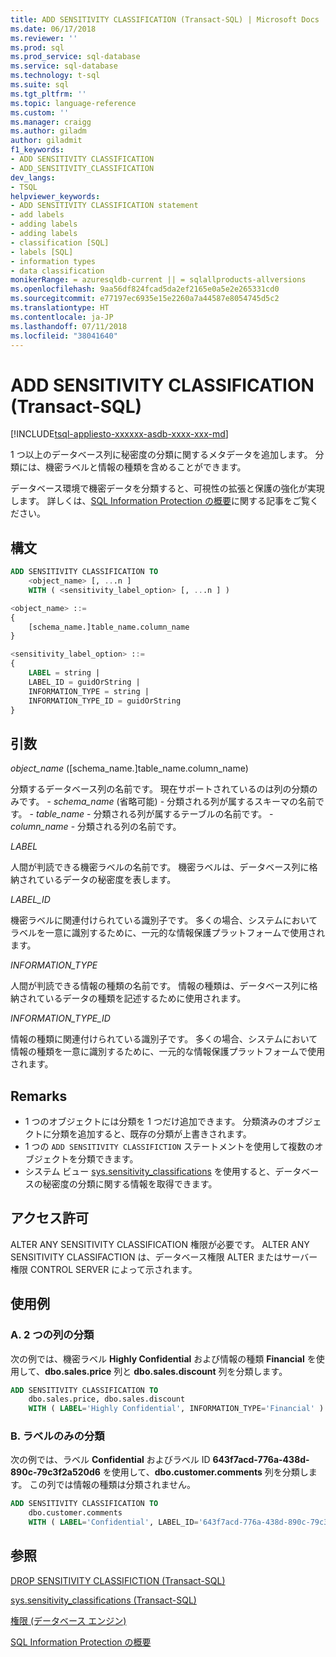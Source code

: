 ```yaml
---
title: ADD SENSITIVITY CLASSIFICATION (Transact-SQL) | Microsoft Docs
ms.date: 06/17/2018
ms.reviewer: ''
ms.prod: sql
ms.prod_service: sql-database
ms.service: sql-database
ms.technology: t-sql
ms.suite: sql
ms.tgt_pltfrm: ''
ms.topic: language-reference
ms.custom: ''
ms.manager: craigg
ms.author: giladm
author: giladmit
f1_keywords:
- ADD SENSITIVITY CLASSIFICATION
- ADD_SENSITIVITY_CLASSIFICATION
dev_langs:
- TSQL
helpviewer_keywords:
- ADD SENSITIVITY CLASSIFICATION statement
- add labels
- adding labels
- adding labels
- classification [SQL]
- labels [SQL]
- information types
- data classification
monikerRange: = azuresqldb-current || = sqlallproducts-allversions
ms.openlocfilehash: 9aa56df824fcad5da2ef2165e0a5e2e265331cd0
ms.sourcegitcommit: e77197ec6935e15e2260a7a44587e8054745d5c2
ms.translationtype: HT
ms.contentlocale: ja-JP
ms.lasthandoff: 07/11/2018
ms.locfileid: "38041640"
---
```

# <a name="add-sensitivity-classification-transact-sql"></a>ADD SENSITIVITY CLASSIFICATION (Transact-SQL)
[!INCLUDE[tsql-appliesto-xxxxxx-asdb-xxxx-xxx-md](../../includes/tsql-appliesto-xxxxxx-asdb-xxxx-xxx-md.md)]

1 つ以上のデータベース列に秘密度の分類に関するメタデータを追加します。 分類には、機密ラベルと情報の種類を含めることができます。  

データベース環境で機密データを分類すると、可視性の拡張と保護の強化が実現します。 詳しくは、[SQL Information Protection の概要](https://aka.ms/sqlip)に関する記事をご覧ください。

## <a name="syntax"></a>構文  

```sql
ADD SENSITIVITY CLASSIFICATION TO
    <object_name> [, ...n ]
    WITH ( <sensitivity_label_option> [, ...n ] )     

<object_name> ::=
{
    [schema_name.]table_name.column_name
}

<sensitivity_label_option> ::=  
{   
    LABEL = string |
    LABEL_ID = guidOrString |
    INFORMATION_TYPE = string |
    INFORMATION_TYPE_ID = guidOrString  
}
```  

## <a name="arguments"></a>引数  

*object_name* ([schema_name.]table_name.column_name)

分類するデータベース列の名前です。 現在サポートされているのは列の分類のみです。
    - *schema_name* (省略可能) - 分類される列が属するスキーマの名前です。
    - *table_name* - 分類される列が属するテーブルの名前です。
    - *column_name* - 分類される列の名前です。

*LABEL*

人間が判読できる機密ラベルの名前です。 機密ラベルは、データベース列に格納されているデータの秘密度を表します。

*LABEL_ID*

機密ラベルに関連付けられている識別子です。 多くの場合、システムにおいてラベルを一意に識別するために、一元的な情報保護プラットフォームで使用されます。

*INFORMATION_TYPE*

人間が判読できる情報の種類の名前です。 情報の種類は、データベース列に格納されているデータの種類を記述するために使用されます。

*INFORMATION_TYPE_ID*

情報の種類に関連付けられている識別子です。 多くの場合、システムにおいて情報の種類を一意に識別するために、一元的な情報保護プラットフォームで使用されます。


## <a name="remarks"></a>Remarks  

- 1 つのオブジェクトには分類を 1 つだけ追加できます。 分類済みのオブジェクトに分類を追加すると、既存の分類が上書きされます。
- 1 つの `ADD SENSITIVITY CLASSIFICTION` ステートメントを使用して複数のオブジェクトを分類できます。
- システム ビュー [sys.sensitivity_classifications](../../relational-databases/system-catalog-views/sys-sensitivity-classifications-transact-sql.md) を使用すると、データベースの秘密度の分類に関する情報を取得できます。


## <a name="permissions"></a>アクセス許可

ALTER ANY SENSITIVITY CLASSIFICATION 権限が必要です。 ALTER ANY SENSITIVITY CLASSIFACTION は、データベース権限 ALTER またはサーバー権限 CONTROL SERVER によって示されます。


## <a name="examples"></a>使用例  

### <a name="a-classifying-two-columns"></a>A. 2 つの列の分類

次の例では、機密ラベル **Highly Confidential** および情報の種類 **Financial** を使用して、**dbo.sales.price** 列と **dbo.sales.discount** 列を分類します。

```sql
ADD SENSITIVITY CLASSIFICATION TO
    dbo.sales.price, dbo.sales.discount
    WITH ( LABEL='Highly Confidential', INFORMATION_TYPE='Financial' )
```  

### <a name="b-classifying-only-a-label"></a>B. ラベルのみの分類
次の例では、ラベル **Confidential** およびラベル ID **643f7acd-776a-438d-890c-79c3f2a520d6** を使用して、**dbo.customer.comments** 列を分類します。 この列では情報の種類は分類されません。

```sql
ADD SENSITIVITY CLASSIFICATION TO
    dbo.customer.comments
    WITH ( LABEL='Confidential', LABEL_ID='643f7acd-776a-438d-890c-79c3f2a520d6' )
```  

## <a name="see-also"></a>参照  

[DROP SENSITIVITY CLASSIFICTION (Transact-SQL)](../../t-sql/statements/drop-sensitivity-classification-transact-sql.md)

[sys.sensitivity_classifications (Transact-SQL)](../../relational-databases/system-catalog-views/sys-sensitivity-classifications-transact-sql.md)

[権限 (データベース エンジン)](https://docs.microsoft.com/en-us/sql/relational-databases/security/permissions-database-engine)

[SQL Information Protection の概要](http://aka.ms/sqlip)
